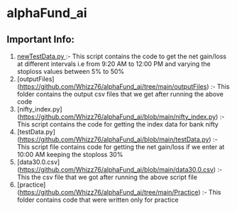# alphaFund_ai

## Important Info: 
1. [ newTestData.py ](https://github.com/Whizz76/alphaFund_ai/blob/main/newTestData.py) :- This script contains the code to get the net gain/loss at different intervals i.e from 9:20 AM to 12:00 PM and varying the stoploss values between 5% to 50%
2. [outputFiles] (https://github.com/Whizz76/alphaFund_ai/tree/main/outputFiles) :- This folder contains the output csv files that we get after running the above code
3. [nifty_index.py] (https://github.com/Whizz76/alphaFund_ai/blob/main/nifty_index.py) :- This script contains the code for getting the index data for bank nifty
4. [testData.py] (https://github.com/Whizz76/alphaFund_ai/blob/main/testData.py) :- This script file contains code for getting the net gain/loss if we enter at 10:00 AM keeping the stoploss 30%
5. [data30.0.csv] (https://github.com/Whizz76/alphaFund_ai/blob/main/data30.0.csv) :- This the csv file that we got after running the above script file
6. [practice] (https://github.com/Whizz76/alphaFund_ai/tree/main/Practice) :- This folder contains code that were written only for practice
